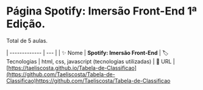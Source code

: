 # Página Spotify: Imersão Front-End 1ª Edição.

Total de 5 aulas.

| -------------  | --- |
| :sparkles: Nome        | **Spotify: Imersão Front-End**
| :label: Tecnologias | html, css, javascript (tecnologias utilizadas)
| :rocket: URL         | [https://taeliscosta.github.io/Tabela-de-Classificao](https://github.com/Taeliscosta/Tabela-de-Classificao)https://github.com/Taeliscosta/Tabela-de-Classificao
